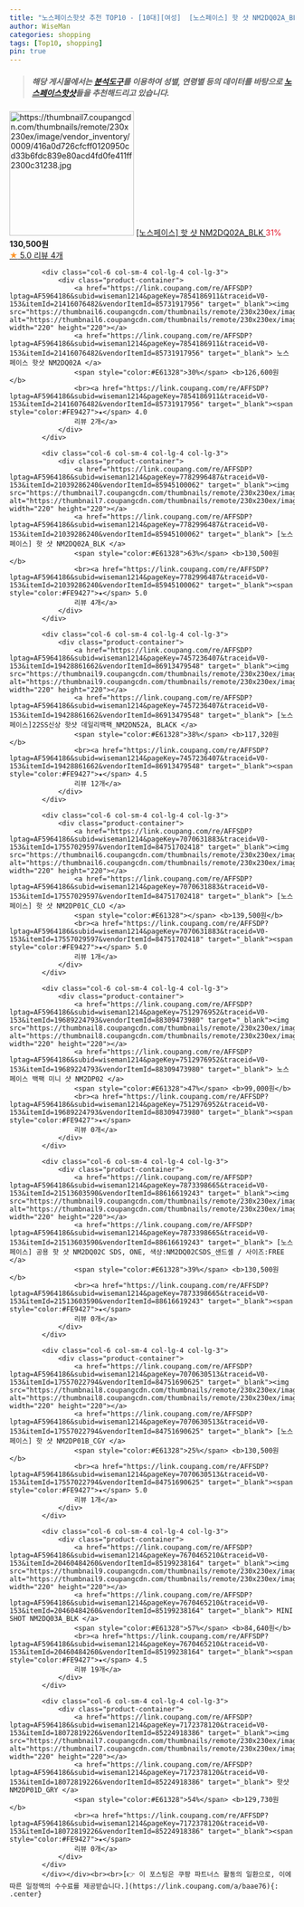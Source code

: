 ```yaml
---
title: "노스페이스핫샷 추천 TOP10 - [10대][여성]  [노스페이스] 핫 샷 NM2DQ02A_BLK "
author: WiseMan
categories: shopping
tags: [Top10, shopping]
pin: true
---
```


> ##### 해당 게시물에서는 [**분석도구**](https://itemscout.io/)를 이용하여 **성별**, **연령별** 등의 데이터를 바탕으로 [**노스페이스핫샷**](https://link.coupang.com/a/baae76)들을 추천해드리고 있습니다.
<div class="container"><div class="row">
            <div class="col-6 col-sm-4 col-lg-4 col-lg-3">
                <div class="product-container">
                    <a href="https://link.coupang.com/re/AFFSDP?lptag=AF5964186&subid=wiseman1214&pageKey=7782996487&traceid=V0-153&itemId=21039286240&vendorItemId=85945100062" target="_blank"><img src="https://thumbnail7.coupangcdn.com/thumbnails/remote/230x230ex/image/vendor_inventory/0009/416a0d726cfcff0120950cd33b6fdc839e80acd4fd0fe411ff2300c31238.jpg" alt="https://thumbnail7.coupangcdn.com/thumbnails/remote/230x230ex/image/vendor_inventory/0009/416a0d726cfcff0120950cd33b6fdc839e80acd4fd0fe411ff2300c31238.jpg" width="220" height="220"></a>
                    <a href="https://link.coupang.com/re/AFFSDP?lptag=AF5964186&subid=wiseman1214&pageKey=7782996487&traceid=V0-153&itemId=21039286240&vendorItemId=85945100062" target="_blank"> [노스페이스] 핫 샷 NM2DQ02A_BLK </a>
                    <span style="color:#E61328">31%</span> <b>130,500원</b>
                    <br><a href="https://link.coupang.com/re/AFFSDP?lptag=AF5964186&subid=wiseman1214&pageKey=7782996487&traceid=V0-153&itemId=21039286240&vendorItemId=85945100062" target="_blank"><span style="color:#FE9427">★</span> 5.0
                    리뷰 4개</a>
                </div>
            </div>
            
            <div class="col-6 col-sm-4 col-lg-4 col-lg-3">
                <div class="product-container">
                    <a href="https://link.coupang.com/re/AFFSDP?lptag=AF5964186&subid=wiseman1214&pageKey=7854186911&traceid=V0-153&itemId=21416076482&vendorItemId=85731917956" target="_blank"><img src="https://thumbnail6.coupangcdn.com/thumbnails/remote/230x230ex/image/vendor_inventory/196e/74ac9521f3e21989fce9ac1710f7a0ef4f233f601b14ebfdb23f06713539.jpg" alt="https://thumbnail6.coupangcdn.com/thumbnails/remote/230x230ex/image/vendor_inventory/196e/74ac9521f3e21989fce9ac1710f7a0ef4f233f601b14ebfdb23f06713539.jpg" width="220" height="220"></a>
                    <a href="https://link.coupang.com/re/AFFSDP?lptag=AF5964186&subid=wiseman1214&pageKey=7854186911&traceid=V0-153&itemId=21416076482&vendorItemId=85731917956" target="_blank"> 노스페이스 핫샷 NM2DQ02A </a>
                    <span style="color:#E61328">30%</span> <b>126,600원</b>
                    <br><a href="https://link.coupang.com/re/AFFSDP?lptag=AF5964186&subid=wiseman1214&pageKey=7854186911&traceid=V0-153&itemId=21416076482&vendorItemId=85731917956" target="_blank"><span style="color:#FE9427">★</span> 4.0
                    리뷰 2개</a>
                </div>
            </div>
            
            <div class="col-6 col-sm-4 col-lg-4 col-lg-3">
                <div class="product-container">
                    <a href="https://link.coupang.com/re/AFFSDP?lptag=AF5964186&subid=wiseman1214&pageKey=7782996487&traceid=V0-153&itemId=21039286240&vendorItemId=85945100062" target="_blank"><img src="https://thumbnail7.coupangcdn.com/thumbnails/remote/230x230ex/image/vendor_inventory/0009/416a0d726cfcff0120950cd33b6fdc839e80acd4fd0fe411ff2300c31238.jpg" alt="https://thumbnail7.coupangcdn.com/thumbnails/remote/230x230ex/image/vendor_inventory/0009/416a0d726cfcff0120950cd33b6fdc839e80acd4fd0fe411ff2300c31238.jpg" width="220" height="220"></a>
                    <a href="https://link.coupang.com/re/AFFSDP?lptag=AF5964186&subid=wiseman1214&pageKey=7782996487&traceid=V0-153&itemId=21039286240&vendorItemId=85945100062" target="_blank"> [노스페이스] 핫 샷 NM2DQ02A_BLK </a>
                    <span style="color:#E61328">63%</span> <b>130,500원</b>
                    <br><a href="https://link.coupang.com/re/AFFSDP?lptag=AF5964186&subid=wiseman1214&pageKey=7782996487&traceid=V0-153&itemId=21039286240&vendorItemId=85945100062" target="_blank"><span style="color:#FE9427">★</span> 5.0
                    리뷰 4개</a>
                </div>
            </div>
            
            <div class="col-6 col-sm-4 col-lg-4 col-lg-3">
                <div class="product-container">
                    <a href="https://link.coupang.com/re/AFFSDP?lptag=AF5964186&subid=wiseman1214&pageKey=7457236407&traceid=V0-153&itemId=19428861662&vendorItemId=86913479548" target="_blank"><img src="https://thumbnail9.coupangcdn.com/thumbnails/remote/230x230ex/image/vendor_inventory/b490/665d15c4298524563cfdf8c2bb3bda913ac7870e80891954e913239a1296.jpg" alt="https://thumbnail9.coupangcdn.com/thumbnails/remote/230x230ex/image/vendor_inventory/b490/665d15c4298524563cfdf8c2bb3bda913ac7870e80891954e913239a1296.jpg" width="220" height="220"></a>
                    <a href="https://link.coupang.com/re/AFFSDP?lptag=AF5964186&subid=wiseman1214&pageKey=7457236407&traceid=V0-153&itemId=19428861662&vendorItemId=86913479548" target="_blank"> [노스페이스]22SS신상 핫샷 데일리백팩_NM2DN52A, BLACK </a>
                    <span style="color:#E61328">38%</span> <b>117,320원</b>
                    <br><a href="https://link.coupang.com/re/AFFSDP?lptag=AF5964186&subid=wiseman1214&pageKey=7457236407&traceid=V0-153&itemId=19428861662&vendorItemId=86913479548" target="_blank"><span style="color:#FE9427">★</span> 4.5
                    리뷰 12개</a>
                </div>
            </div>
            
            <div class="col-6 col-sm-4 col-lg-4 col-lg-3">
                <div class="product-container">
                    <a href="https://link.coupang.com/re/AFFSDP?lptag=AF5964186&subid=wiseman1214&pageKey=7070631883&traceid=V0-153&itemId=17557029597&vendorItemId=84751702418" target="_blank"><img src="https://thumbnail6.coupangcdn.com/thumbnails/remote/230x230ex/image/vendor_inventory/cf58/2430264a1fabcb4f245902fd92b11b67f7a0bc1aa21d05828d3be03b5011.jpg" alt="https://thumbnail6.coupangcdn.com/thumbnails/remote/230x230ex/image/vendor_inventory/cf58/2430264a1fabcb4f245902fd92b11b67f7a0bc1aa21d05828d3be03b5011.jpg" width="220" height="220"></a>
                    <a href="https://link.coupang.com/re/AFFSDP?lptag=AF5964186&subid=wiseman1214&pageKey=7070631883&traceid=V0-153&itemId=17557029597&vendorItemId=84751702418" target="_blank"> [노스페이스] 핫 샷 NM2DP01C_CLO </a>
                    <span style="color:#E61328"></span> <b>139,500원</b>
                    <br><a href="https://link.coupang.com/re/AFFSDP?lptag=AF5964186&subid=wiseman1214&pageKey=7070631883&traceid=V0-153&itemId=17557029597&vendorItemId=84751702418" target="_blank"><span style="color:#FE9427">★</span> 5.0
                    리뷰 1개</a>
                </div>
            </div>
            
            <div class="col-6 col-sm-4 col-lg-4 col-lg-3">
                <div class="product-container">
                    <a href="https://link.coupang.com/re/AFFSDP?lptag=AF5964186&subid=wiseman1214&pageKey=7512976952&traceid=V0-153&itemId=19689224793&vendorItemId=88309473980" target="_blank"><img src="https://thumbnail8.coupangcdn.com/thumbnails/remote/230x230ex/image/vendor_inventory/6328/3f9e6d7bdff908cf94dcf515bebbf651d157fdfdd54aa09355f326af7dea.jpg" alt="https://thumbnail8.coupangcdn.com/thumbnails/remote/230x230ex/image/vendor_inventory/6328/3f9e6d7bdff908cf94dcf515bebbf651d157fdfdd54aa09355f326af7dea.jpg" width="220" height="220"></a>
                    <a href="https://link.coupang.com/re/AFFSDP?lptag=AF5964186&subid=wiseman1214&pageKey=7512976952&traceid=V0-153&itemId=19689224793&vendorItemId=88309473980" target="_blank"> 노스페이스 백팩 미니 샷 NM2DP02 </a>
                    <span style="color:#E61328">47%</span> <b>99,000원</b>
                    <br><a href="https://link.coupang.com/re/AFFSDP?lptag=AF5964186&subid=wiseman1214&pageKey=7512976952&traceid=V0-153&itemId=19689224793&vendorItemId=88309473980" target="_blank"><span style="color:#FE9427">★</span> 
                    리뷰 0개</a>
                </div>
            </div>
            
            <div class="col-6 col-sm-4 col-lg-4 col-lg-3">
                <div class="product-container">
                    <a href="https://link.coupang.com/re/AFFSDP?lptag=AF5964186&subid=wiseman1214&pageKey=7873398665&traceid=V0-153&itemId=21513603590&vendorItemId=88616619243" target="_blank"><img src="https://thumbnail9.coupangcdn.com/thumbnails/remote/230x230ex/image/vendor_inventory/d1f4/eae26fc811555aecdea8b5fdac617d6c7ffe397d849f5ac69d97ea3a05ce.jpg" alt="https://thumbnail9.coupangcdn.com/thumbnails/remote/230x230ex/image/vendor_inventory/d1f4/eae26fc811555aecdea8b5fdac617d6c7ffe397d849f5ac69d97ea3a05ce.jpg" width="220" height="220"></a>
                    <a href="https://link.coupang.com/re/AFFSDP?lptag=AF5964186&subid=wiseman1214&pageKey=7873398665&traceid=V0-153&itemId=21513603590&vendorItemId=88616619243" target="_blank"> [노스페이스] 공용 핫 샷 NM2DQ02C SDS, ONE, 색상:NM2DQ02CSDS_샌드셸 / 사이즈:FREE </a>
                    <span style="color:#E61328">39%</span> <b>130,500원</b>
                    <br><a href="https://link.coupang.com/re/AFFSDP?lptag=AF5964186&subid=wiseman1214&pageKey=7873398665&traceid=V0-153&itemId=21513603590&vendorItemId=88616619243" target="_blank"><span style="color:#FE9427">★</span> 
                    리뷰 0개</a>
                </div>
            </div>
            
            <div class="col-6 col-sm-4 col-lg-4 col-lg-3">
                <div class="product-container">
                    <a href="https://link.coupang.com/re/AFFSDP?lptag=AF5964186&subid=wiseman1214&pageKey=7070630513&traceid=V0-153&itemId=17557022794&vendorItemId=84751690625" target="_blank"><img src="https://thumbnail8.coupangcdn.com/thumbnails/remote/230x230ex/image/vendor_inventory/3c89/c3c8ba09bfc7bb0ae27de177a4c6e9eeb8ed58d4618ffc8cad9a7561137c.jpg" alt="https://thumbnail8.coupangcdn.com/thumbnails/remote/230x230ex/image/vendor_inventory/3c89/c3c8ba09bfc7bb0ae27de177a4c6e9eeb8ed58d4618ffc8cad9a7561137c.jpg" width="220" height="220"></a>
                    <a href="https://link.coupang.com/re/AFFSDP?lptag=AF5964186&subid=wiseman1214&pageKey=7070630513&traceid=V0-153&itemId=17557022794&vendorItemId=84751690625" target="_blank"> [노스페이스] 핫 샷 NM2DP01B_CGY </a>
                    <span style="color:#E61328">25%</span> <b>130,500원</b>
                    <br><a href="https://link.coupang.com/re/AFFSDP?lptag=AF5964186&subid=wiseman1214&pageKey=7070630513&traceid=V0-153&itemId=17557022794&vendorItemId=84751690625" target="_blank"><span style="color:#FE9427">★</span> 5.0
                    리뷰 1개</a>
                </div>
            </div>
            
            <div class="col-6 col-sm-4 col-lg-4 col-lg-3">
                <div class="product-container">
                    <a href="https://link.coupang.com/re/AFFSDP?lptag=AF5964186&subid=wiseman1214&pageKey=7670465210&traceid=V0-153&itemId=20460484260&vendorItemId=85199238164" target="_blank"><img src="https://thumbnail9.coupangcdn.com/thumbnails/remote/230x230ex/image/vendor_inventory/0f0b/c6c78c37efbfabbd61fd08a5cff540b89f6683692c47c9378becc45974af.jpg" alt="https://thumbnail9.coupangcdn.com/thumbnails/remote/230x230ex/image/vendor_inventory/0f0b/c6c78c37efbfabbd61fd08a5cff540b89f6683692c47c9378becc45974af.jpg" width="220" height="220"></a>
                    <a href="https://link.coupang.com/re/AFFSDP?lptag=AF5964186&subid=wiseman1214&pageKey=7670465210&traceid=V0-153&itemId=20460484260&vendorItemId=85199238164" target="_blank"> MINI SHOT NM2DQ03A_BLK </a>
                    <span style="color:#E61328">57%</span> <b>84,640원</b>
                    <br><a href="https://link.coupang.com/re/AFFSDP?lptag=AF5964186&subid=wiseman1214&pageKey=7670465210&traceid=V0-153&itemId=20460484260&vendorItemId=85199238164" target="_blank"><span style="color:#FE9427">★</span> 4.5
                    리뷰 19개</a>
                </div>
            </div>
            
            <div class="col-6 col-sm-4 col-lg-4 col-lg-3">
                <div class="product-container">
                    <a href="https://link.coupang.com/re/AFFSDP?lptag=AF5964186&subid=wiseman1214&pageKey=7172378120&traceid=V0-153&itemId=18072819226&vendorItemId=85224918386" target="_blank"><img src="https://thumbnail7.coupangcdn.com/thumbnails/remote/230x230ex/image/vendor_inventory/882a/c03f4e42c83140b34dbb2675fa5ce2b5a77fe8051343760a1ec1c9e48ea2.jpg" alt="https://thumbnail7.coupangcdn.com/thumbnails/remote/230x230ex/image/vendor_inventory/882a/c03f4e42c83140b34dbb2675fa5ce2b5a77fe8051343760a1ec1c9e48ea2.jpg" width="220" height="220"></a>
                    <a href="https://link.coupang.com/re/AFFSDP?lptag=AF5964186&subid=wiseman1214&pageKey=7172378120&traceid=V0-153&itemId=18072819226&vendorItemId=85224918386" target="_blank"> 핫샷 NM2DP01D_GRY </a>
                    <span style="color:#E61328">54%</span> <b>129,730원</b>
                    <br><a href="https://link.coupang.com/re/AFFSDP?lptag=AF5964186&subid=wiseman1214&pageKey=7172378120&traceid=V0-153&itemId=18072819226&vendorItemId=85224918386" target="_blank"><span style="color:#FE9427">★</span> 
                    리뷰 0개</a>
                </div>
            </div>
            </div></div><br><br>[👉 이 포스팅은 쿠팡 파트너스 활동의 일환으로, 이에 따른 일정액의 수수료를 제공받습니다.](https://link.coupang.com/a/baae76){: .center}